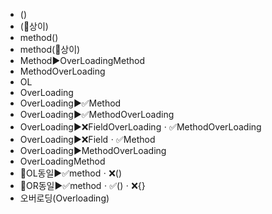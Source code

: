 ﻿- ()
- (🔴상이)
- method()
- method(🔴상이)
- Method▶️OverLoadingMethod
- MethodOverLoading
- OL
- OverLoading
- OverLoading▶️✅Method
- OverLoading▶️✅MethodOverLoading
- OverLoading▶️❌FieldOverLoadingㆍ✅MethodOverLoading
- OverLoading▶️❌Fieldㆍ✅Method
- OverLoading▶️MethodOverLoading
- OverLoadingMethod
- 📌OL동일▶️✅methodㆍ❌()
- 📌OR동일▶️✅methodㆍ✅()ㆍ❌{}
- 오버로딩(Overloading)
